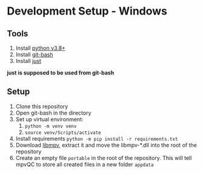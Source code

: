 # Development Setup - Windows

## Tools

1. Install  [python v3.8+](https://www.python.org/downloads/)
1. Install  [git-bash](https://git-scm.com/downloads)
1. Install [just](https://github.com/casey/just)

**just is supposed to be used from git-bash**

## Setup

1. Clone this repository
1. Open git-bash in the directory
1. Set up virtual environment:
    1. `python -m venv venv`
    1. `source venv/Scripts/activate`
1. Install requirements `python -m pip install -r requirements.txt`
1. Download [libmpv](https://sourceforge.net/projects/mpv-player-windows/files/libmpv/), extract it and move the
   libmpv-*.dll into the root of the repository
1. Create an empty file `portable` in the root of the repository.
   This will tell mpvQC to store all created files in a new folder `appdata`
